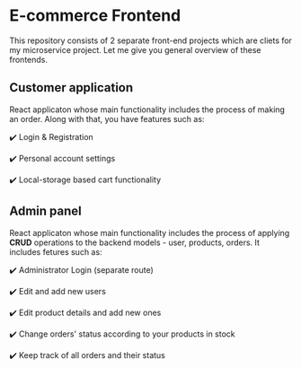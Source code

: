# E-commerce Frontend
This repository consists of 2 separate front-end projects which are cliets for my microservice project. Let me give you general overview of these frontends.

## Customer application
React applicaton whose main functionality includes the process of making an order. Along with that, you have features such as:

 :heavy_check_mark: Login & Registration
 
 :heavy_check_mark: Personal account settings
 
 :heavy_check_mark: Local-storage based cart functionality
 
## Admin panel
React applicaton whose main functionality includes the process of applying **CRUD** operations to the backend models - user, products, orders. It includes fetures such as:

 :heavy_check_mark: Administrator Login (separate route)
 
 :heavy_check_mark: Edit and add new users
 
 :heavy_check_mark: Edit product details and add new ones
 
 :heavy_check_mark: Change orders' status according to your products in stock
 
 :heavy_check_mark: Keep track of all orders and their status
 
